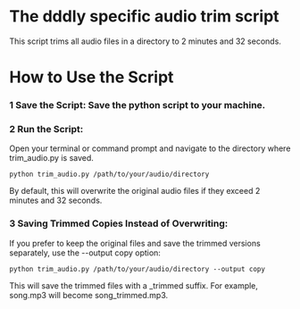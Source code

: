 # The dddly specific audio trim script

This script trims all audio files in a directory to 2 minutes and 32 seconds.

# How to Use the Script

### 1 Save the Script: Save the python script to your machine.
### 2 Run the Script:

Open your terminal or command prompt and navigate to the directory where trim_audio.py is saved.

`python trim_audio.py /path/to/your/audio/directory`

By default, this will overwrite the original audio files if they exceed 2 minutes and 32 seconds.

### 3 Saving Trimmed Copies Instead of Overwriting:

If you prefer to keep the original files and save the trimmed versions separately, use the --output copy option:

`python trim_audio.py /path/to/your/audio/directory --output copy`

This will save the trimmed files with a _trimmed suffix. For example, song.mp3 will become song_trimmed.mp3.

